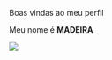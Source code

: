 Boas vindas ao meu perfil 

Meu nome é **MADEIRA**

![](https://media.tenor.com/C7arkVuvKhsAAAAM/spongebob-funny-meme-meme-funny-fart-poo-kitty-bobo.gif)
